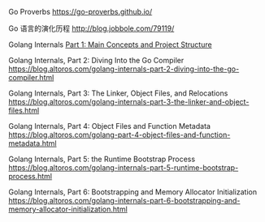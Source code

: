 Go Proverbs
    https://go-proverbs.github.io/

Go 语言的演化历程
    http://blog.jobbole.com/79119/


Golang Internals
    [Part 1: Main Concepts and Project Structure](https://blog.altoros.com/golang-part-1-main-concepts-and-project-structure.html)
    

Golang Internals, Part 2: Diving Into the Go Compiler
    https://blog.altoros.com/golang-internals-part-2-diving-into-the-go-compiler.html

Golang Internals, Part 3: The Linker, Object Files, and Relocations
    https://blog.altoros.com/golang-internals-part-3-the-linker-and-object-files.html

Golang Internals, Part 4: Object Files and Function Metadata
    https://blog.altoros.com/golang-part-4-object-files-and-function-metadata.html

Golang Internals, Part 5: the Runtime Bootstrap Process
    https://blog.altoros.com/golang-internals-part-5-runtime-bootstrap-process.html

Golang Internals, Part 6: Bootstrapping and Memory Allocator Initialization
    https://blog.altoros.com/golang-internals-part-6-bootstrapping-and-memory-allocator-initialization.html
